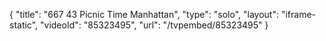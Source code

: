 {
    "title": "667 43 Picnic Time Manhattan",
    "type": "solo",
    "layout": "iframe-static",
    "videoId": "85323495",
    "url": "\/tvpembed\/85323495"
}